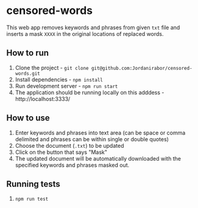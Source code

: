 # censored-words
This web app removes keywords and phrases from given `txt` file and inserts a mask `XXXX` in the original locations of replaced words.


## How to run

1. Clone the project - `git clone git@github.com:Jordanirabor/censored-words.git`
2. Install dependencies - `npm install`
3. Run development server - `npm run start`
4. The application should be running locally on this adddess - http://localhost:3333/

## How to use

1. Enter keywords and phrases into text area (can be space or comma delimited and phrases can be within single or double quotes)
2. Choose the document (`.txt`) to be updated
3. Click on the button that says "Mask"
4. The updated document will be automatically downloaded with the specified keywords and phrases masked out.

## Running tests

1. `npm run test`

